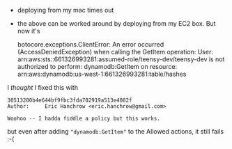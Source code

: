 * deploying from my mac times out

* the above can be worked around by deploying from my EC2 box.  But now it's

     botocore.exceptions.ClientError: An error occurred (AccessDeniedException) when calling the GetItem operation: User: arn:aws:sts::661326993281:assumed-role/teensy-dev/teensy-dev is not authorized to perform: dynamodb:GetItem on resource: arn:aws:dynamodb:us-west-1:661326993281:table/hashes

I _thought_ I fixed this with

    30513280b4e644bf9fbc3fda702919a513e4082f
    Author:     Eric Hanchrow <eric.hanchrow@gmail.com>

    Woohoo -- I hadda fiddle a policy but this works.

but even after adding `"dynamodb:GetItem"` to the Allowed actions, it still fails :-(
